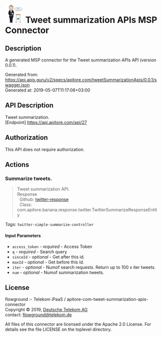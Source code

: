 # ![LOGO](logo.png) Tweet summarization APIs MSP Connector

## Description

A generated MSP connector for the Tweet summarization APIs API (version 0.0.1).

Generated from: https://api.apis.guru/v2/specs/apitore.com/tweetSummarizationApis/0.0.1/swagger.json<br/>
Generated at: 2019-05-07T11:17:06+03:00

## API Description

Tweet summarization.<BR />[Endpoint] https://api.apitore.com/api/27

## Authorization

This API does not require authorization.

## Actions

### Summarize tweets.

> Tweet summarization API.<BR />Response<BR />&nbsp; Github: <a href="https://github.com/keigohtr/apitore-response-parent/tree/master/twitter-response">twitter-response</a><BR />&nbsp; Class: com.apitore.banana.response.twitter.TwitterSummarizeResponseEntity<BR />

*Tags:* `twitter-simple-summarize-controller`

#### Input Parameters
* `access_token` - _required_ - Access Token
* `q` - _required_ - Search query
* `sinceId` - _optional_ - Get after this id.
* `maxId` - _optional_ - Get before this id.
* `iter` - _optional_ - Numof search requests. Return up to 100 x iter tweets.
* `num` - _optional_ - Numof summarization tweets.

## License

flowground :- Telekom iPaaS / apitore-com-tweet-summarization-apis-connector<br/>
Copyright © 2019, [Deutsche Telekom AG](https://www.telekom.de)<br/>
contact: flowground@telekom.de

All files of this connector are licensed under the Apache 2.0 License. For details
see the file LICENSE on the toplevel directory.
